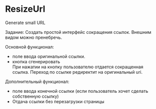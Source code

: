 # ResizeUrl
Generate small URL

Задание: Создать простой интерфейс сокращения ссылок. Внешним видом можно пренебречь.

Основной функционал:  
 - поле ввода оригинальной ссылки.  
 - кнопка сгенерировать  
При нажатии на кнопку пользователю отдается сокращенная ссылка. Переход по ссылке редиректит на оригинальный uri.

Дополнительный функционал:  
 - поле ввода конечной ссылки (если пользователь хочет сделать собственную ссылку)  
 - Отдача ссылки без перезагрузки страницы  
